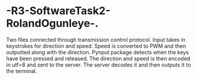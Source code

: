 # -R3-SoftwareTask2-RolandOgunleye-.

Two files connected through transmission control protocol. Input takes in keystrokes for direction and speed. Speed is converted to PWM and then outputted along with the direction. Pynput package detects when the keys have been pressed and released. The direction and speed is then encoded in utf=8 and sent to the server. The server decodes it and then outputs it to the terminal.
